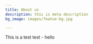 ```yaml
---
title: About us
description: this is meta description
bg_image: images/featue-bg.jpg

---
```

This is a test test - hello 